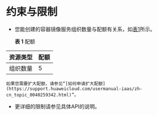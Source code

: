 # 约束与限制<a name="swr_02_0104"></a>

-   您能创建的容器镜像服务组织数量与配额有关系，如[表1](#table1038894018383)所示。

    **表 1**  配额

|资源类型|配额|
|--|--|
|组织数量|5|


    如果您需要扩大配额，请参见“[如何申请扩大配额](https://support.huaweicloud.com/usermanual-iaas/zh-cn_topic_0040259342.html)”。

-   更详细的限制请参见具体API的说明。

